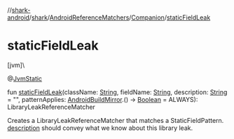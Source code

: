 //[shark-android](../../../../index.md)/[shark](../../index.md)/[AndroidReferenceMatchers](../index.md)/[Companion](index.md)/[staticFieldLeak](static-field-leak.md)

# staticFieldLeak

[jvm]\

@[JvmStatic](https://kotlinlang.org/api/latest/jvm/stdlib/kotlin.jvm/-jvm-static/index.html)

fun [staticFieldLeak](static-field-leak.md)(className: [String](https://kotlinlang.org/api/latest/jvm/stdlib/kotlin/-string/index.html), fieldName: [String](https://kotlinlang.org/api/latest/jvm/stdlib/kotlin/-string/index.html), description: [String](https://kotlinlang.org/api/latest/jvm/stdlib/kotlin/-string/index.html) = "", patternApplies: [AndroidBuildMirror](../../-android-build-mirror/index.md).() -&gt; [Boolean](https://kotlinlang.org/api/latest/jvm/stdlib/kotlin/-boolean/index.html) = ALWAYS): LibraryLeakReferenceMatcher

Creates a LibraryLeakReferenceMatcher that matches a StaticFieldPattern. [description](static-field-leak.md) should convey what we know about this library leak.
